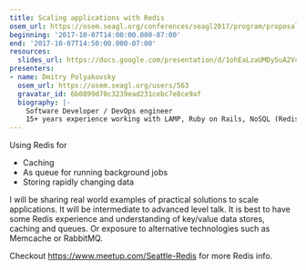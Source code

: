 ```yaml
---
title: Scaling applications with Redis
osem_url: https://osem.seagl.org/conferences/seagl2017/program/proposals/257
beginning: '2017-10-07T14:00:00.000-07:00'
end: '2017-10-07T14:50:00.000-07:00'
resources:
  slides_url: https://docs.google.com/presentation/d/1ohEaLzaUMDy5uA2VcdEw4WtdZyqroOhK8a_W32bU_T8/mobilepresent
presenters:
- name: Dmitry Polyakovsky
  osem_url: https://osem.seagl.org/users/563
  gravatar_id: 6b0899d70c3239ead231cebc7e8ce9af
  biography: |-
    Software Developer / DevOps engineer
    15+ years experience working with LAMP, Ruby on Rails, NoSQL (Redis, MongoDB), AWS, etc.
---
```


Using Redis for

- Caching
- As queue for running background jobs
- Storing rapidly changing data

I will be sharing real world examples of practical solutions to scale
applications.  It will be intermediate to advanced level talk.  It is best to
have some Redis experience and understanding of key/value data stores, caching
and queues.  Or exposure to alternative technologies such as Memcache or
RabbitMQ.

Checkout <https://www.meetup.com/Seattle-Redis> for more Redis info.
